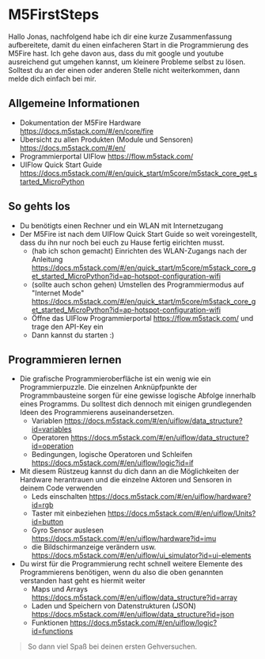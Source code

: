 # M5FirstSteps	

Hallo Jonas, 
nachfolgend habe ich dir eine kurze Zusammenfassung aufbereitete, damit du einen einfacheren Start in die Programmierung des M5Fire hast. Ich gehe davon aus, dass du mit google und youtube ausreichend gut umgehen kannst, um kleinere Probleme selbst zu lösen. Solltest du an der einen oder anderen Stelle nicht weiterkommen, dann melde dich einfach bei mir.

## Allgemeine Informationen
- Dokumentation der M5Fire Hardware https://docs.m5stack.com/#/en/core/fire
- Übersicht zu allen Produkten (Module und Sensoren) https://docs.m5stack.com/#/en/
- Programmierportal UIFlow https://flow.m5stack.com/
- UIFlow Quick Start Guide https://docs.m5stack.com/#/en/quick_start/m5core/m5stack_core_get_started_MicroPython

## So gehts los
* Du benötigts einen Rechner und ein WLAN mit Internetzugang
* Der M5Fire ist nach dem UIFlow Quick Start Guide so weit voreingestellt, dass du ihn nur noch bei euch zu Hause fertig eirichten musst. 
  - (hab ich schon gemacht) Einrichten des WLAN-Zugangs nach der Anleitung https://docs.m5stack.com/#/en/quick_start/m5core/m5stack_core_get_started_MicroPython?id=ap-hotspot-configuration-wifi
  - (sollte auch schon gehen) Umstellen des Programmiermodus auf "Internet Mode" https://docs.m5stack.com/#/en/quick_start/m5core/m5stack_core_get_started_MicroPython?id=ap-hotspot-configuration-wifi
  - Öffne das UIFlow Programmierportal https://flow.m5stack.com/ und trage den API-Key ein
  - Dann kannst du starten :)

## Programmieren lernen

* Die grafische Programmieroberfläche ist ein wenig wie ein Programmierpuzzle. Die einzelnen Anknüpfpunkte der Programmbausteine sorgen für eine gewisse logische Abfolge innerhalb eines Programms. Du solltest dich dennoch mit einigen grundlegenden Ideen des Programmierens auseinandersetzen. 
  - Variablen https://docs.m5stack.com/#/en/uiflow/data_structure?id=variables
  - Operatoren https://docs.m5stack.com/#/en/uiflow/data_structure?id=operation
  - Bedingungen, logische Operatoren und Schleifen https://docs.m5stack.com/#/en/uiflow/logic?id=if
* Mit diesem Rüstzeug kannst du dich dann an die Möglichkeiten der Hardware herantrauen und die einzelne Aktoren und Sensoren in deinem Code verwenden
  - Leds einschalten https://docs.m5stack.com/#/en/uiflow/hardware?id=rgb
  - Taster mit einbeziehen https://docs.m5stack.com/#/en/uiflow/Units?id=button
  - Gyro Sensor auslesen https://docs.m5stack.com/#/en/uiflow/hardware?id=imu
  - die Bildschirmanzeige verändern usw. https://docs.m5stack.com/#/en/uiflow/ui_simulator?id=ui-elements
* Du wirst für die Programmierung recht schnell weitere Elemente des Programmierens benötigen, wenn du also die oben genannten verstanden hast geht es hiermit weiter
  - Maps und Arrays https://docs.m5stack.com/#/en/uiflow/data_structure?id=array
  - Laden und Speichern von Datenstrukturen (JSON) https://docs.m5stack.com/#/en/uiflow/data_structure?id=json
  - Funktionen https://docs.m5stack.com/#/en/uiflow/logic?id=functions

> So dann viel Spaß bei deinen ersten Gehversuchen.
